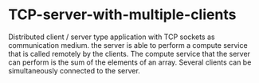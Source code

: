 # TCP-server-with-multiple-clients
Distributed client / server type application with TCP sockets as communication medium. the server is able to perform a compute service that is called remotely by the clients. The compute service that the server can perform is the sum of the elements of an array. Several clients can be simultaneously connected to the server. 
